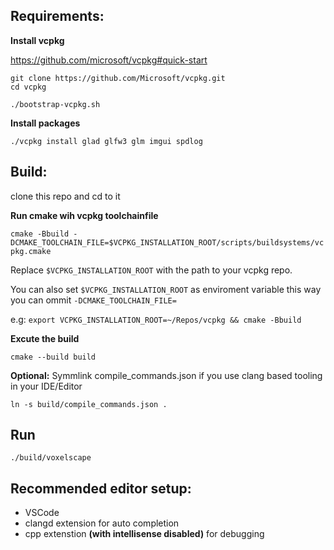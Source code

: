 ## Requirements:

**Install vcpkg**

https://github.com/microsoft/vcpkg#quick-start

```
git clone https://github.com/Microsoft/vcpkg.git
cd vcpkg

./bootstrap-vcpkg.sh
```

**Install packages**

`./vcpkg install glad glfw3 glm imgui spdlog`

## Build:

clone this repo and cd to it

**Run cmake wih vcpkg toolchainfile**

`cmake -Bbuild -DCMAKE_TOOLCHAIN_FILE=$VCPKG_INSTALLATION_ROOT/scripts/buildsystems/vcpkg.cmake`

Replace `$VCPKG_INSTALLATION_ROOT` with the path to your vcpkg repo.

You can also set `$VCPKG_INSTALLATION_ROOT` as enviroment variable this way you can ommit `-DCMAKE_TOOLCHAIN_FILE=`

e.g: `export VCPKG_INSTALLATION_ROOT=~/Repos/vcpkg && cmake -Bbuild`

**Excute the build**

`cmake --build build`

**Optional:** Symmlink compile_commands.json if you use clang based tooling in your IDE/Editor

`ln -s build/compile_commands.json .`

## Run

`./build/voxelscape`

## Recommended editor setup:

* VSCode
* clangd extension for auto completion
* cpp extenstion **(with intellisense disabled)** for debugging
